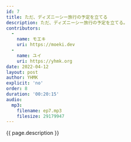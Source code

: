 ```yaml
---
id: 7
title: ただ、ディズニーシー旅行の予定を立てる
description: ただ、ディズニーシー旅行の予定を立てる。
contributors:
  - 
    name: モエキ
    uri: https://moeki.dev
  -
    name: ユイ
    uri: https://yhmk.org
date: 2022-04-12
layout: post
author: YHMK
explicit: 'no'
order: 8
duration: '00:20:15'
audio:
  mp3:
    filename: ep7.mp3
    filesize: 29179947
---
```


{{ page.description }}
